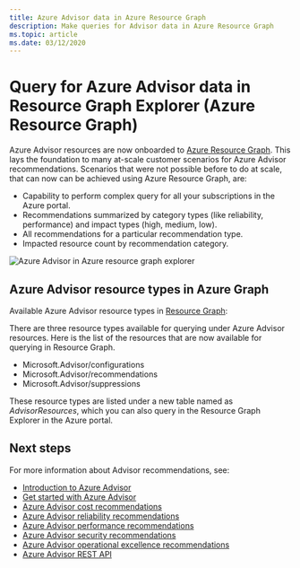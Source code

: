 ```yaml
---
title: Azure Advisor data in Azure Resource Graph
description: Make queries for Advisor data in Azure Resource Graph
ms.topic: article
ms.date: 03/12/2020
---
```


# Query for Azure Advisor data in Resource Graph Explorer (Azure Resource Graph)

Azure Advisor resources are now onboarded to [Azure Resource Graph](https://azure.microsoft.com/features/resource-graph/). This lays the foundation to many at-scale customer scenarios for Azure Advisor recommendations. Scenarios that were not possible before to do at scale, that can now can be achieved using Azure Resource Graph, are:

* Capability to perform complex query for all your subscriptions in the Azure portal.
* Recommendations summarized by category types (like reliability, performance) and impact types (high, medium, low).
* All recommendations for a particular recommendation type.
* Impacted resource count by recommendation category.

![Azure Advisor in Azure resource graph explorer](./media/azure-resource-graph-1.png)  

## Azure Advisor resource types in Azure Graph

Available Azure Advisor resource types in [Resource Graph](/azure/governance/resource-graph/):

There are three resource types available for querying under Azure Advisor resources. Here is the list of the resources that are now available for querying in Resource Graph.

* Microsoft.Advisor/configurations
* Microsoft.Advisor/recommendations
* Microsoft.Advisor/suppressions

These resource types are listed under a new table named as *AdvisorResources*, which you can also query in the Resource Graph Explorer in the Azure portal.

## Next steps

For more information about Advisor recommendations, see:

* [Introduction to Azure Advisor](advisor-overview.md)
* [Get started with Azure Advisor](advisor-get-started.md)
* [Azure Advisor cost recommendations](advisor-cost-recommendations.md)
* [Azure Advisor reliability recommendations](advisor-high-availability-recommendations.md)
* [Azure Advisor performance recommendations](advisor-performance-recommendations.md)
* [Azure Advisor security recommendations](advisor-security-recommendations.md)
* [Azure Advisor operational excellence recommendations](advisor-operational-excellence-recommendations.md)
* [Azure Advisor REST API](/rest/api/advisor/)
